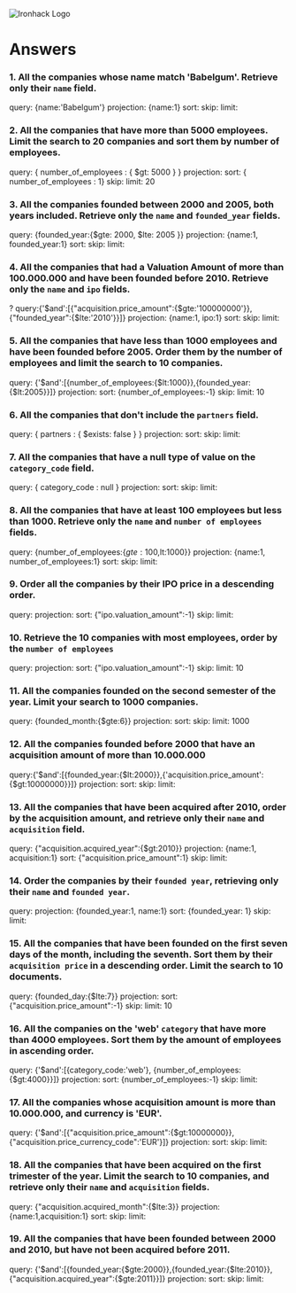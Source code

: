 ![Ironhack Logo](https://i.imgur.com/1QgrNNw.png)

# Answers

### 1. All the companies whose name match 'Babelgum'. Retrieve only their `name` field.

query: {name:'Babelgum'}
projection: {name:1}
sort:
skip:
limit:

### 2. All the companies that have more than 5000 employees. Limit the search to 20 companies and sort them by **number of employees**.

query: { number_of_employees : { $gt: 5000 } }
projection: 
sort: { number_of_employees : 1}
skip:
limit: 20

### 3. All the companies founded between 2000 and 2005, both years included. Retrieve only the `name` and `founded_year` fields.

query: {founded_year:{$gte: 2000, $lte: 2005 }}
projection: {name:1, founded_year:1}
sort:
skip:
limit:

### 4. All the companies that had a Valuation Amount of more than 100.000.000 and have been founded before 2010. Retrieve only the `name` and `ipo` fields.

? query:{'$and':[{"acquisition.price_amount":{$gte:'100000000'}},{"founded_year":{$lte:'2010'}}]}
projection: {name:1, ipo:1}
sort:
skip:
limit:

### 5. All the companies that have less than 1000 employees and have been founded before 2005. Order them by the number of employees and limit the search to 10 companies.

query: {'$and':[{number_of_employees:{$lt:1000}},{founded_year:{$lt:2005}}]}
projection:
sort: {number_of_employees:-1}
skip:
limit: 10

### 6. All the companies that don't include the `partners` field.

query: { partners : { $exists: false } } 
projection:
sort:
skip:
limit:

### 7. All the companies that have a null type of value on the `category_code` field.

query: { category_code : null } 
projection:
sort:
skip:
limit:

### 8. All the companies that have at least 100 employees but less than 1000. Retrieve only the `name` and `number of employees` fields.

query: {number_of_employees:{$gte:100,$lt:1000}}
projection: {name:1, number_of_employees:1}
sort:
skip:
limit:

### 9. Order all the companies by their IPO price in a descending order.

query:
projection:
sort: {"ipo.valuation_amount":-1}
skip:
limit:

### 10. Retrieve the 10 companies with most employees, order by the `number of employees`

query:
projection:
sort: {"ipo.valuation_amount":-1}
skip:
limit: 10

### 11. All the companies founded on the second semester of the year. Limit your search to 1000 companies.

query: {founded_month:{$gte:6}}
projection:
sort:
skip:
limit: 1000

### 12. All the companies founded before 2000 that have an acquisition amount of more than 10.000.000

query:{'$and':[{founded_year:{$lt:2000}},{'acquisition.price_amount':{$gt:10000000}}]}
projection:
sort:
skip:
limit:

### 13. All the companies that have been acquired after 2010, order by the acquisition amount, and retrieve only their `name` and `acquisition` field.

query: {"acquisition.acquired_year":{$gt:2010}}
projection: {name:1, acquisition:1}
sort: {"acquisition.price_amount":1}
skip:
limit:

### 14. Order the companies by their `founded year`, retrieving only their `name` and `founded year`.

query:
projection: {founded_year:1, name:1}
sort: {founded_year: 1}
skip:
limit:

### 15. All the companies that have been founded on the first seven days of the month, including the seventh. Sort them by their `acquisition price` in a descending order. Limit the search to 10 documents.

query: {founded_day:{$lte:7}}
projection:
sort: {"acquisition.price_amount":-1}
skip:
limit: 10

### 16. All the companies on the 'web' `category` that have more than 4000 employees. Sort them by the amount of employees in ascending order.

query: {'$and':[{category_code:'web'}, {number_of_employees:{$gt:4000}}]}
projection:
sort: {number_of_employees:-1}
skip:
limit:

### 17. All the companies whose acquisition amount is more than 10.000.000, and currency is 'EUR'.

query: {'$and':[{"acquisition.price_amount":{$gt:10000000}},{"acquisition.price_currency_code":'EUR'}]}
projection:
sort:
skip:
limit:

### 18. All the companies that have been acquired on the first trimester of the year. Limit the search to 10 companies, and retrieve only their `name` and `acquisition` fields.

query: {"acquisition.acquired_month":{$lte:3}}
projection: {name:1,acquisition:1}
sort:
skip:
limit:

### 19. All the companies that have been founded between 2000 and 2010, but have not been acquired before 2011.

query: {'$and':[{founded_year:{$gte:2000}},{founded_year:{$lte:2010}},{"acquisition.acquired_year":{$gte:2011}}]}
projection:
sort:
skip:
limit:
